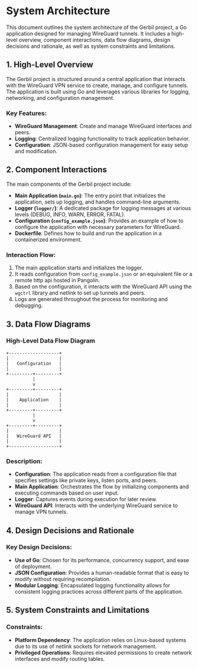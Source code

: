 # System Architecture

This document outlines the system architecture of the Gerbil project, a Go application designed for managing WireGuard tunnels. It includes a high-level overview, component interactions, data flow diagrams, design decisions and rationale, as well as system constraints and limitations.

## 1. High-Level Overview

The Gerbil project is structured around a central application that interacts with the WireGuard VPN service to create, manage, and configure tunnels. The application is built using Go and leverages various libraries for logging, networking, and configuration management.

### Key Features:

- **WireGuard Management**: Create and manage WireGuard interfaces and peers.
- **Logging**: Centralized logging functionality to track application behavior.
- **Configuration**: JSON-based configuration management for easy setup and modification.

## 2. Component Interactions

The main components of the Gerbil project include:

- **Main Application (`main.go`)**: The entry point that initializes the application, sets up logging, and handles command-line arguments.
- **Logger (`logger/`)**: A dedicated package for logging messages at various levels (DEBUG, INFO, WARN, ERROR, FATAL).
- **Configuration (`config_example.json`)**: Provides an example of how to configure the application with necessary parameters for WireGuard.
- **Dockerfile**: Defines how to build and run the application in a containerized environment.

### Interaction Flow:

1. The main application starts and initializes the logger.
2. It reads configuration from `config_example.json` or an equivalent file or a remote http api hosted in Pangolin.
3. Based on the configuration, it interacts with the WireGuard API using the `wgctrl` library and netlink to set up tunnels and peers.
4. Logs are generated throughout the process for monitoring and debugging.

## 3. Data Flow Diagrams

### High-Level Data Flow Diagram

```plaintext
+-------------------+
|                   |
|   Configuration   |
|                   |
+---------+---------+
          |
          v
+---------+---------+
|                   |
|    Application    |
|                   |
+---------+---------+
          |
          v
+---------+---------+
|                   |
|   WireGuard API   |
|                   |
+-------------------+
```

### Description:

- **Configuration**: The application reads from a configuration file that specifies settings like private keys, listen ports, and peers.
- **Main Application**: Orchestrates the flow by initializing components and executing commands based on user input.
- **Logger**: Captures events during execution for later review.
- **WireGuard API**: Interacts with the underlying WireGuard service to manage VPN tunnels.

## 4. Design Decisions and Rationale

### Key Design Decisions:

- **Use of Go**: Chosen for its performance, concurrency support, and ease of deployment.
- **JSON Configuration**: Provides a human-readable format that is easy to modify without requiring recompilation.
- **Modular Logging**: Encapsulated logging functionality allows for consistent logging practices across different parts of the application.

## 5. System Constraints and Limitations

### Constraints:

- **Platform Dependency**: The application relies on Linux-based systems due to its use of netlink sockets for network management.
- **Privileged Operations**: Requires elevated permissions to create network interfaces and modify routing tables.
